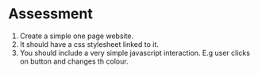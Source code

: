 # Assessment

1. Create a simple one page website.
2. It should have a css stylesheet linked to it.
3. You should include a very simple javascript interaction.
    E.g user clicks on button and changes th colour. 
